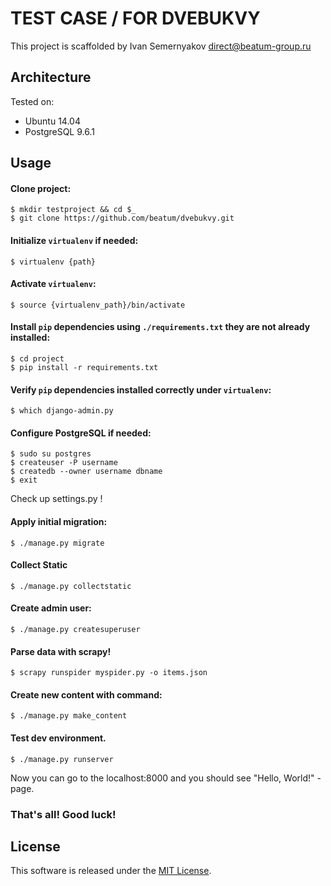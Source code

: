 # TEST CASE / FOR DVEBUKVY

This project is scaffolded by Ivan Semernyakov <direct@beatum-group.ru>

## Architecture

Tested on:

* Ubuntu 14.04
* PostgreSQL 9.6.1

## Usage

#### Clone project:
```
$ mkdir testproject && cd $_
$ git clone https://github.com/beatum/dvebukvy.git
```

#### Initialize ```virtualenv``` if needed:
```
$ virtualenv {path}
```

#### Activate ```virtualenv```:
```
$ source {virtualenv_path}/bin/activate
```

#### Install ```pip``` dependencies using ```./requirements.txt``` they are not already installed:
```
$ cd project
$ pip install -r requirements.txt
```

#### Verify ```pip``` dependencies installed correctly under ```virtualenv```:
```
$ which django-admin.py
```

#### Configure PostgreSQL if needed:
```
$ sudo su postgres
$ createuser -P username
$ createdb --owner username dbname
$ exit
```

Check up settings.py !

#### Apply initial migration:
```
$ ./manage.py migrate
```

#### Collect Static
```
$ ./manage.py collectstatic
```

#### Create admin user:
```
$ ./manage.py createsuperuser
```

#### Parse data with scrapy!
```
$ scrapy runspider myspider.py -o items.json
```

#### Create new content with command:
```
$ ./manage.py make_content
```

#### Test dev environment.
```
$ ./manage.py runserver
```

Now you can go to the localhost:8000 and you should see "Hello, World!" - page.

### That's all! Good luck!

## License

This software is released under the [MIT License](http://opensource.org/licenses/MIT).

